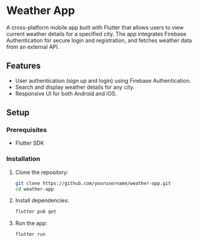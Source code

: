 # Weather App

A cross-platform mobile app built with Flutter that allows users to view current weather details for a specified city. The app integrates Firebase Authentication for secure login and registration, and fetches weather data from an external API.

## Features

- User authentication (sign up and login) using Firebase Authentication.
- Search and display weather details for any city.
- Responsive UI for both Android and iOS.

## Setup

### Prerequisites

- Flutter SDK

### Installation

1. Clone the repository:

   ```bash
   git clone https://github.com/yourusername/weather-app.git
   cd weather-app
2. Install dependencies:
   
   ```bash
   flutter pub get
3. Run the app:
   
   ```bash
   flutter run